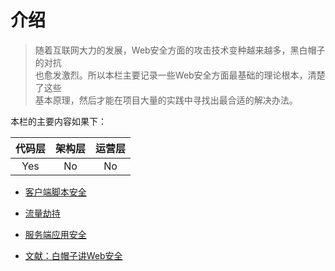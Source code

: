 # 介绍  
>随着互联网大力的发展，Web安全方面的攻击技术变种越来越多，黑白帽子的对抗  
>也愈发激烈。所以本栏主要记录一些Web安全方面最基础的理论根本，清楚了这些    
>基本原理，然后才能在项目大量的实践中寻找出最合适的解决办法。    

本栏的主要内容如果下：

|  代码层   | 架构层  | 运营层  |
|  :----:  | :----:  |  :----:  |
|  Yes |  No  | No |

* [客户端脚本安全](./client.md)

* [流量劫持](./transport.md)

* [服务端应用安全](./server.md)

* [文献：白帽子讲Web安全](https://item.jd.com/11483966.html)